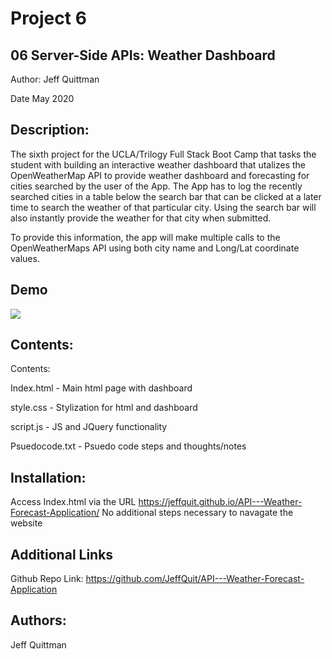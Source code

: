 # Project 6

## 06 Server-Side APIs: Weather Dashboard

Author: Jeff Quittman

Date May 2020

## Description:

The sixth project for the UCLA/Trilogy Full Stack Boot Camp that tasks the student with building an interactive weather dashboard that utalizes the OpenWeatherMap API to provide weather dashboard and forecasting for cities searched by the user of the App. The App has to log the recently searched
cities in a table below the search bar that can be clicked at a later time to search the weather of that particular city. Using the search bar will also instantly provide the weather for that city when submitted.

To provide this information, the app will make multiple calls to the OpenWeatherMaps API using both city name and Long/Lat coordinate values.

## Demo

<img src="/DemoImgs/WeatherTracker.gif?raw=true">

## Contents:

Contents:

Index.html - Main html page with dashboard

style.css - Stylization for html and dashboard

script.js - JS and JQuery functionality

Psuedocode.txt - Psuedo code steps and thoughts/notes

## Installation:

Access Index.html via the URL https://jeffquit.github.io/API---Weather-Forecast-Application/ No additional steps necessary to navagate the website

## Additional Links

Github Repo Link: https://github.com/JeffQuit/API---Weather-Forecast-Application

## Authors:

Jeff Quittman
